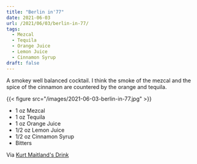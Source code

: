 ```yaml
---
title: "Berlin in'77"
date: 2021-06-03
url: /2021/06/03/berlin-in-77/
tags:
  - Mezcal
  - Tequila
  - Orange Juice
  - Lemon Juice
  - Cinnamon Syrup
draft: false
---
```


A smokey well balanced cocktail. I think the smoke of the mezcal and the spice of the cinnamon are countered by the orange and tequila.

{{< figure src="/images/2021-06-03-berlin-in-77.jpg" >}}

* 1 oz Mezcal
* 1 oz Tequila
* 1 oz Orange Juice
* 1/2 oz Lemon Juice
* 1/2 oz Cinnamon Syrup
* Bitters

Via [Kurt Maitland's Drink](https://www.amazon.com/dp/1604338318)
